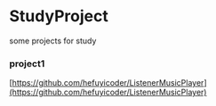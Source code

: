 # StudyProject
some projects for study

### project1
[https://github.com/hefuyicoder/ListenerMusicPlayer](https://github.com/hefuyicoder/ListenerMusicPlayer)

